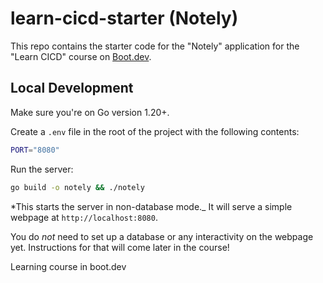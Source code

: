 # learn-cicd-starter (Notely)

This repo contains the starter code for the "Notely" application for the "Learn CICD" course on [Boot.dev](https://boot.dev).

## Local Development

Make sure you're on Go version 1.20+.

Create a `.env` file in the root of the project with the following contents:

```bash
PORT="8080"
```

Run the server:

```bash
go build -o notely && ./notely
```

\*This starts the server in non-database mode.\_ It will serve a simple webpage at `http://localhost:8080`.

You do _not_ need to set up a database or any interactivity on the webpage yet. Instructions for that will come later in the course!

Learning course in boot.dev
